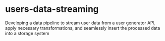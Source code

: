 # users-data-streaming
Developing a data pipeline to stream user data from a user generator API, apply necessary transformations, and seamlessly insert the processed data into a storage system
